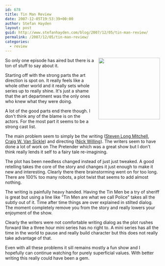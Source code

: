 ```yaml
---
id: 678
title: Tin Man Review
date: 2007-12-05T19:53:39+00:00
author: Stefan Hayden
layout: post
guid: http://www.stefanhayden.com/blog/2007/12/05/tin-man-review/
permalink: /2007/12/05/tin-man-review/
categories:
  - review
---
```

<img src="http://www.stefanhayden.com/blog/wp-content/TinMan.jpg" style="margin: 0px 0px 10px 10px" align="right" width="200" />So only one episode has aired but there is a ton of stuff to say about it.

Starting off with the strong parts the art direction is spot on. It really feels like a whole other world and it really sets whole series up to really shine. It's just a shame that the art department was the only ones who knew what they were doing.

A lot of the good parts end there though. I don't think any of the blame is on the actors. For the most part it seems to be a strong cast list.

The main problem seem to simply be the writing (<a href="http://www.imdb.com/name/nm0593749/">Steven Long Mitchell</a>, <a href="http://www.imdb.com/name/nm0887978/">Craig W. Van Sickle</a>) and directing (<a href="http://www.imdb.com/name/nm0932216/">Nick Willing</a>). The writers seem to have done a lot of work on The Pretender which was a great show but I don't think really lends it self to a fairy tale re-imagining.

The plot has been needless changed instead of just just tweaked.  A good retelling takes the core of the story and changes it just enough to make it new and interesting. Clearly there there brainstorming went on for too long. There are 100% too many robots, a plot twist that seems to add almost nothing.

The writing is painfully heavy handed. Having the Tin Men be a try of sheriff is great but using a line like "Tin Men are what we call Police" takes all the subtly out of it. Time after time things are over explained in stilted dialog. The moment completely remove you from the story and really lowers your enjoyment of the show.

Clearly the writers were not comfortable writing dialog as the plot rushes forward like a three hour mini series has no right to. A mini series has all the time in the world to pause and really build character but this does not really take advantage of that.

Even with all these problems it sill remains mostly a fun show and I hopefully can continue watching for purely superficial values. With better writing this really could have been a gem.